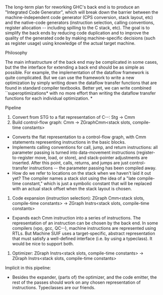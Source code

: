 
The long-term plan for reworking GHC's back end is to produce an "Integrated Code Generator", which will break down the barrier between the machine-independent code generator (CPS conversion, stack layout, etc) and the native-code generators (instruction selection, calling conventions, register allocation -- including spilling to the C stack, etc). The goal is to simplify the back ends by reducing code duplication and to improve the quality of the generated code by making machine-specific decisions (such as register usage) using knowledge of the actual target machine.


Philosophy


The main infrastructure of the back end may be complicated in some cases, but the  the interface for extending a back end should be as simple as possible. For example, the implementation of the dataflow framework is quite complicated. But we can use the framework to write a new optimization by simply writing down the dataflow transfer functions that are found in standard compiler textbooks. Better yet, we can write combined ``superoptimizations* with no more effort than writing the dataflow transfer functions for each individual optimization.
*


Pipeline

1. Convert from STG to a flat representation of C--: Stg -\> Cmm
1. Build control-flow graph: Cmm -\> ZGraphCmm\<stack slots, compile-time constants\>

  - Converts the flat representation to a control-flow graph, with Cmm statements representing instructions in the basic blocks.
  - Implements calling conventions for call, jump, and return instructions: all parameter passing is turned into data-movement instructions (register-to-register move, load, or store), and stack-pointer adjustments are inserted. After this point, calls, returns, and jumps are just control-transfer instructions -- the parameter passing has been compiled away.
  - How do we refer to locations on the stack when we haven't laid it out yet? The compiler names a stack slot using the idea of a "late compile-time constant," which is just a symbolic constant that will be replaced with an actual stack offset when the stack layout is chosen.
1. Code expansion (instruction selection): ZGraph Cmm\<stack slots, compile-time constants\> -\> ZGraph Instrs\<stack slots, compile-time constants\>

  - Expands each Cmm instruction into a series of instructions. The representation of an instruction can be chosen by the back end. In some compilers (vpo, gcc, QC--), machine instructions are represented using RTLs. But Machine SUIF uses a target-specific, abstract representation that must satisfy a well-defined interface (i.e. by using a typeclass). It would be nice to support both.
1. Optimizer: ZGraph Instrs\<stack slots, compile-time constants\> -\> ZGraph Instrs\<stack slots, compile-time constants\>


Implicit in this pipeline:

- Besides the expander, (parts of) the optimizer, and the code emitter, the rest of the passes should work on any chosen representation of instructions. Typeclasses are our friends.
